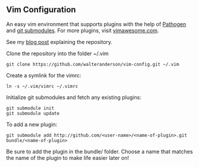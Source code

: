 ## Vim Configuration

An easy vim environment that supports plugins with the help of [Pathogen](https://github.com/tpope/vim-pathogen) and [git submodules](http://git-scm.com/book/en/v2/Git-Tools-Submodules). For more plugins, visit [vimawesome.com](http://vimawesome.com/).

See my [blog post](http://walteranderson.me/2015/02/01/easy-vim-environment/) explaining the repository.

Clone the repository into the folder ~/.vim

    git clone https://github.com/walteranderson/vim-config.git ~/.vim 


Create a symlink for the vimrc:

    ln -s ~/.vim/vimrc ~/.vimrc


Initialize git submodules and fetch any existing plugins:

    git submodule init
    git submodule update


To add a new plugin:

    git submodule add http://github.com/<user-name>/<name-of-plugin>.git bundle/<name-of-plugin>

Be sure to add the plugin in the bundle/ folder. Choose a name that matches the name of the plugin to make life easier later on!
